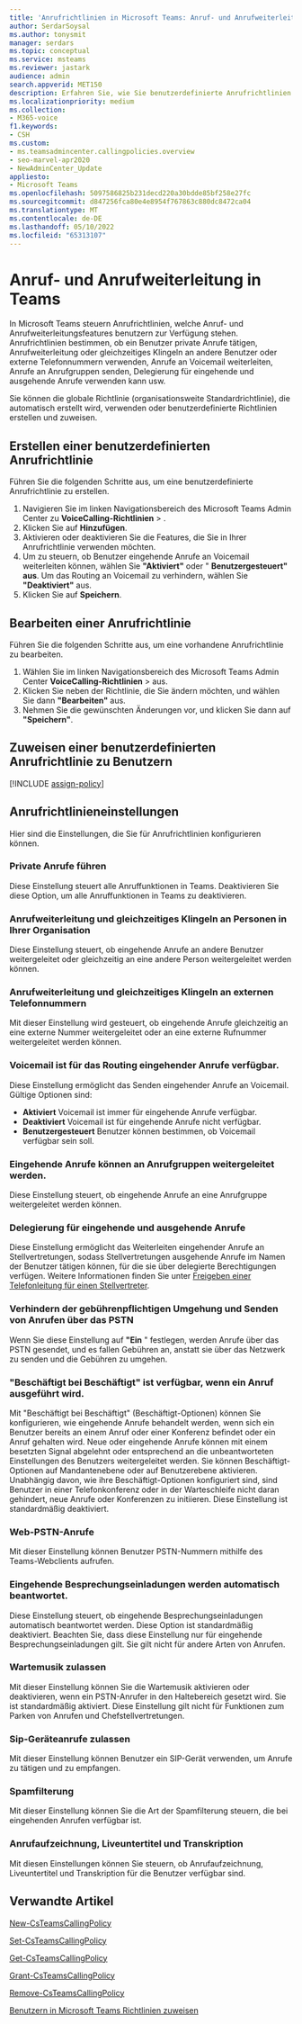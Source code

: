 ```yaml
---
title: 'Anrufrichtlinien in Microsoft Teams: Anruf- und Anrufweiterleitungsfeatures'
author: SerdarSoysal
ms.author: tonysmit
manager: serdars
ms.topic: conceptual
ms.service: msteams
ms.reviewer: jastark
audience: admin
search.appverid: MET150
description: Erfahren Sie, wie Sie benutzerdefinierte Anrufrichtlinien in Microsoft Teams sowie verschiedene Anrufrichtlinieneinstellungen erstellen, ändern und hinzufügen.
ms.localizationpriority: medium
ms.collection:
- M365-voice
f1.keywords:
- CSH
ms.custom:
- ms.teamsadmincenter.callingpolicies.overview
- seo-marvel-apr2020
- NewAdminCenter_Update
appliesto:
- Microsoft Teams
ms.openlocfilehash: 5097586825b231decd220a30bdde85bf258e27fc
ms.sourcegitcommit: d847256fca80e4e8954f767863c880dc8472ca04
ms.translationtype: MT
ms.contentlocale: de-DE
ms.lasthandoff: 05/10/2022
ms.locfileid: "65313107"
---
```

# <a name="calling-and-call-forwarding-in-teams"></a>Anruf- und Anrufweiterleitung in Teams

In Microsoft Teams steuern Anrufrichtlinien, welche Anruf- und Anrufweiterleitungsfeatures benutzern zur Verfügung stehen. Anrufrichtlinien bestimmen, ob ein Benutzer private Anrufe tätigen, Anrufweiterleitung oder gleichzeitiges Klingeln an andere Benutzer oder externe Telefonnummern verwenden, Anrufe an Voicemail weiterleiten, Anrufe an Anrufgruppen senden, Delegierung für eingehende und ausgehende Anrufe verwenden kann usw.

Sie können die globale Richtlinie (organisationsweite Standardrichtlinie), die automatisch erstellt wird, verwenden oder benutzerdefinierte Richtlinien erstellen und zuweisen.

## <a name="create-a-custom-calling-policy"></a>Erstellen einer benutzerdefinierten Anrufrichtlinie

Führen Sie die folgenden Schritte aus, um eine benutzerdefinierte Anrufrichtlinie zu erstellen.

1. Navigieren Sie im linken Navigationsbereich des Microsoft Teams Admin Center zu **VoiceCalling-Richtlinien** > .
2. Klicken Sie auf **Hinzufügen**.
3. Aktivieren oder deaktivieren Sie die Features, die Sie in Ihrer Anrufrichtlinie verwenden möchten.
4. Um zu steuern, ob Benutzer eingehende Anrufe an Voicemail weiterleiten können, wählen Sie **"Aktiviert"** oder " **Benutzergesteuert" aus**. Um das Routing an Voicemail zu verhindern, wählen Sie **"Deaktiviert"** aus.
5. Klicken Sie auf **Speichern**.

## <a name="edit-a-calling-policy"></a>Bearbeiten einer Anrufrichtlinie

Führen Sie die folgenden Schritte aus, um eine vorhandene Anrufrichtlinie zu bearbeiten.

1. Wählen Sie im linken Navigationsbereich des Microsoft Teams Admin Center **VoiceCalling-Richtlinien** >  aus.
2. Klicken Sie neben der Richtlinie, die Sie ändern möchten, und wählen Sie dann **"Bearbeiten"** aus.
3. Nehmen Sie die gewünschten Änderungen vor, und klicken Sie dann auf **"Speichern"**.

## <a name="assign-a-custom-calling-policy-to-users"></a>Zuweisen einer benutzerdefinierten Anrufrichtlinie zu Benutzern

[!INCLUDE [assign-policy](includes/assign-policy.md)]

## <a name="calling-policy-settings"></a>Anrufrichtlinieneinstellungen

Hier sind die Einstellungen, die Sie für Anrufrichtlinien konfigurieren können.

### <a name="make-private-calls"></a>Private Anrufe führen

Diese Einstellung steuert alle Anruffunktionen in Teams. Deaktivieren Sie diese Option, um alle Anruffunktionen in Teams zu deaktivieren.

### <a name="call-forwarding-and-simultaneous-ringing-to-people-in-your-organization"></a>Anrufweiterleitung und gleichzeitiges Klingeln an Personen in Ihrer Organisation

Diese Einstellung steuert, ob eingehende Anrufe an andere Benutzer weitergeleitet oder gleichzeitig an eine andere Person weitergeleitet werden können.

### <a name="call-forwarding-and-simultaneous-ringing-to-external-phone-numbers"></a>Anrufweiterleitung und gleichzeitiges Klingeln an externen Telefonnummern

Mit dieser Einstellung wird gesteuert, ob eingehende Anrufe gleichzeitig an eine externe Nummer weitergeleitet oder an eine externe Rufnummer weitergeleitet werden können.

### <a name="voicemail-is-available-for-routing-inbound-calls"></a>Voicemail ist für das Routing eingehender Anrufe verfügbar.

Diese Einstellung ermöglicht das Senden eingehender Anrufe an Voicemail. Gültige Optionen sind:

- **Aktiviert** Voicemail ist immer für eingehende Anrufe verfügbar.
- **Deaktiviert**  Voicemail ist für eingehende Anrufe nicht verfügbar.
- **Benutzergesteuert** Benutzer können bestimmen, ob Voicemail verfügbar sein soll.

### <a name="inbound-calls-can-be-routed-to-call-groups"></a>Eingehende Anrufe können an Anrufgruppen weitergeleitet werden.

Diese Einstellung steuert, ob eingehende Anrufe an eine Anrufgruppe weitergeleitet werden können.

### <a name="delegation-for-inbound-and-outbound-calls"></a>Delegierung für eingehende und ausgehende Anrufe

Diese Einstellung ermöglicht das Weiterleiten eingehender Anrufe an Stellvertretungen, sodass Stellvertretungen ausgehende Anrufe im Namen der Benutzer tätigen können, für die sie über delegierte Berechtigungen verfügen. Weitere Informationen finden Sie unter [Freigeben einer Telefonleitung für einen Stellvertreter](https://support.office.com/article/share-a-phone-line-with-a-delegate-16307929-a51f-43fc-8323-3b1bf115e5a8).

### <a name="prevent-toll-bypass-and-send-calls-through-the-pstn"></a>Verhindern der gebührenpflichtigen Umgehung und Senden von Anrufen über das PSTN

Wenn Sie diese Einstellung auf **"Ein** " festlegen, werden Anrufe über das PSTN gesendet, und es fallen Gebühren an, anstatt sie über das Netzwerk zu senden und die Gebühren zu umgehen.

### <a name="busy-on-busy-is-available-when-in-a-call"></a>"Beschäftigt bei Beschäftigt" ist verfügbar, wenn ein Anruf ausgeführt wird.

Mit "Beschäftigt bei Beschäftigt" (Beschäftigt-Optionen) können Sie konfigurieren, wie eingehende Anrufe behandelt werden, wenn sich ein Benutzer bereits an einem Anruf oder einer Konferenz befindet oder ein Anruf gehalten wird. Neue oder eingehende Anrufe können mit einem besetzten Signal abgelehnt oder entsprechend an die unbeantworteten Einstellungen des Benutzers weitergeleitet werden. Sie können Beschäftigt-Optionen auf Mandantenebene oder auf Benutzerebene aktivieren. Unabhängig davon, wie ihre Beschäftigt-Optionen konfiguriert sind, sind Benutzer in einer Telefonkonferenz oder in der Warteschleife nicht daran gehindert, neue Anrufe oder Konferenzen zu initiieren. Diese Einstellung ist standardmäßig deaktiviert.

### <a name="web-pstn-calling"></a>Web-PSTN-Anrufe

Mit dieser Einstellung können Benutzer PSTN-Nummern mithilfe des Teams-Webclients aufrufen.

### <a name="incoming-meeting-invites-are-automatically-answered"></a>Eingehende Besprechungseinladungen werden automatisch beantwortet.

Diese Einstellung steuert, ob eingehende Besprechungseinladungen automatisch beantwortet werden. Diese Option ist standardmäßig deaktiviert. Beachten Sie, dass diese Einstellung nur für eingehende Besprechungseinladungen gilt. Sie gilt nicht für andere Arten von Anrufen.

### <a name="allow-music-on-hold"></a>Wartemusik zulassen

Mit dieser Einstellung können Sie die Wartemusik aktivieren oder deaktivieren, wenn ein PSTN-Anrufer in den Haltebereich gesetzt wird. Sie ist standardmäßig aktiviert. Diese Einstellung gilt nicht für Funktionen zum Parken von Anrufen und Chefstellvertretungen.

### <a name="allow-sip-devices-calling"></a>Sip-Geräteanrufe zulassen

Mit dieser Einstellung können Benutzer ein SIP-Gerät verwenden, um Anrufe zu tätigen und zu empfangen.

### <a name="spam-filtering"></a>Spamfilterung

Mit dieser Einstellung können Sie die Art der Spamfilterung steuern, die bei eingehenden Anrufen verfügbar ist.

### <a name="call-recording-live-captions-and-transcription"></a>Anrufaufzeichnung, Liveuntertitel und Transkription

Mit diesen Einstellungen können Sie steuern, ob Anrufaufzeichnung, Liveuntertitel und Transkription für die Benutzer verfügbar sind.

## <a name="related-articles"></a>Verwandte Artikel

[New-CsTeamsCallingPolicy](/powershell/module/skype/new-csteamscallingpolicy)

[Set-CsTeamsCallingPolicy](/powershell/module/skype/set-csteamscallingpolicy)

[Get-CsTeamsCallingPolicy](/powershell/module/skype/get-csteamscallingpolicy)

[Grant-CsTeamsCallingPolicy](/powershell/module/skype/grant-csteamscallingpolicy)

[Remove-CsTeamsCallingPolicy](/powershell/module/skype/remove-csteamscallingpolicy)

[Benutzern in Microsoft Teams Richtlinien zuweisen](policy-assignment-overview.md)
